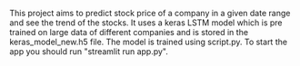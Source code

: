 This project aims to predict stock price of a company in a given date range and see the trend of the stocks.
It uses a keras LSTM model which is pre trained on large data of different companies and is stored in the keras_model_new.h5 file. The model is trained using script.py. 
To start the app you should run "streamlit run app.py".


